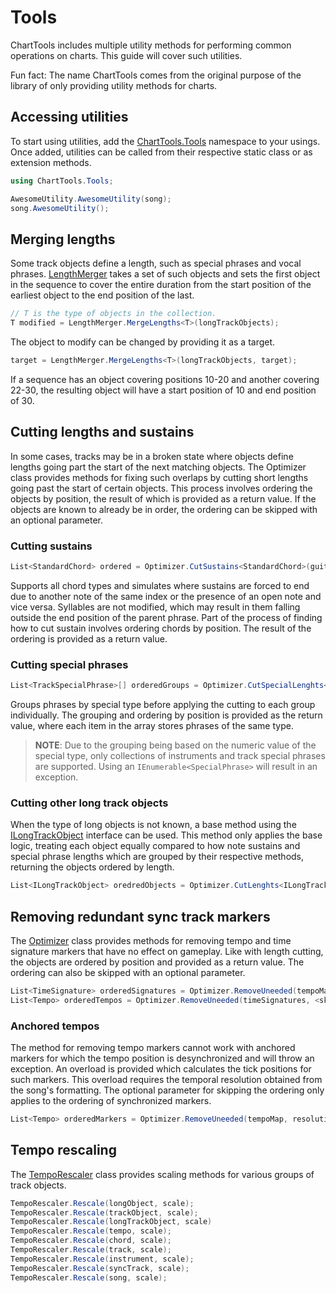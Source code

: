 ﻿# Tools
ChartTools includes multiple utility methods for performing common operations on charts. This guide will cover such utilities.

Fun fact: The name ChartTools comes from the original purpose of the library of only providing utility methods for charts.

## Accessing utilities
To start using utilities, add the [ChartTools.Tools](~/api/ChartTools.Tools.yml) namespace to your usings. Once added, utilities can be called from their respective static class or as extension methods.

```csharp
using ChartTools.Tools;

AwesomeUtility.AwesomeUtility(song);
song.AwesomeUtility();
```

## Merging lengths
Some track objects define a length, such as special phrases and vocal phrases. [LengthMerger](~/api/ChartTools.Tools.LengthMerger.yml) takes a set of such objects and sets the first object in the sequence to cover the entire duration from the start position of the earliest object to the end position of the last.

```csharp
// T is the type of objects in the collection.
T modified = LengthMerger.MergeLengths<T>(longTrackObjects);
```

The object to modify can be changed by providing it as a target.

```csharp
target = LengthMerger.MergeLengths<T>(longTrackObjects, target);
```

If a sequence has an object covering positions 10-20 and another covering 22-30, the resulting object will have a start position of 10 and end position of 30.

## Cutting lengths and sustains
In some cases, tracks may be in a broken state where objects define lengths going part the start of the next matching objects. The Optimizer class provides methods for fixing such overlaps by cutting short lengths going past the start of certain objects. This process involves ordering the objects by position, the result of which is provided as a return value. If the objects are known to already be in order, the ordering can be skipped with an optional parameter.

### Cutting sustains
```csharp
List<StandardChord> ordered = Optimizer.CutSustains<StandardChord>(guitarChords, <skipOrdering>);
```

Supports all chord types and simulates where sustains are forced to end due to another note of the same index or the presence of an open note and vice versa. Syllables are not modified, which may result in them falling outside the end position of the parent phrase. Part of the process of finding how to cut sustain involves ordering chords by position. The result of the ordering is provided as a return value.

### Cutting special phrases
```csharp
List<TrackSpecialPhrase>[] orderedGroups = Optimizer.CutSpecialLenghts<TrackSpecialPhrase>(phrases, <skipOrdering>);
```

Groups phrases by special type before applying the cutting to each group individually. The grouping and ordering by position is provided as the return value, where each item in the array stores phrases of the same type.

> **NOTE**: Due to the grouping being based on the numeric value of the special type, only collections of instruments and track special phrases are supported. Using an `IEnumerable<SpecialPhrase>` will result in an exception.

### Cutting other long track objects
When the type of long objects is not known, a base method using the [ILongTrackObject](~/api/ChartTools.ILongTrackObject.yml) interface can be used. This method only applies the base logic, treating each object equally compared to how note sustains and special phrase lengths which are grouped by their respective methods, returning the objects ordered by length.

```csharp
List<ILongTrackObject> oredredObjects = Optimizer.CutLenghts<ILongTrackObject>(objects, <skipOrdering>);
```

## Removing redundant sync track markers
The [Optimizer](~/api/ChartTools.Tools.Optimizer.yml) class provides methods for removing tempo and time signature markers that have no effect on gameplay. Like with length cutting, the objects are ordered by position and provided as a return value. The ordering can also be skipped with an optional parameter.

```csharp
List<TimeSignature> orderedSignatures = Optimizer.RemoveUneeded(tempoMarkers, <skipOrdering>);
List<Tempo> orderedTempos = Optimizer.RemoveUneeded(timeSignatures, <skipOrdering>);
```

### Anchored tempos
The method for removing tempo markers cannot work with anchored markers for which the tempo position is desynchronized and will throw an exception. An overload is provided which calculates the tick positions for such markers. This overload requires the temporal resolution obtained from the song's formatting. The optional parameter for skipping the ordering only applies to the ordering of synchronized markers.

```csharp
List<Tempo> orderedMarkers = Optimizer.RemoveUneeded(tempoMap, resolution, <skipSyncedOrdering>);
```

## Tempo rescaling
The [TempoRescaler](~/api/ChartTools.Tools.TempoRescaler.yml) class provides scaling methods for various groups of track objects.

```csharp
TempoRescaler.Rescale(longObject, scale);
TempoRescaler.Rescale(trackObject, scale);
TempoRescaler.Rescale(longTrackObject, scale)
TempoRescaler.Rescale(tempo, scale);
TempoRescaler.Rescale(chord, scale);
TempoRescaler.Rescale(track, scale);
TempoRescaler.Rescale(instrument, scale);
TempoRescaler.Rescale(syncTrack, scale);
TempoRescaler.Rescale(song, scale);
```
